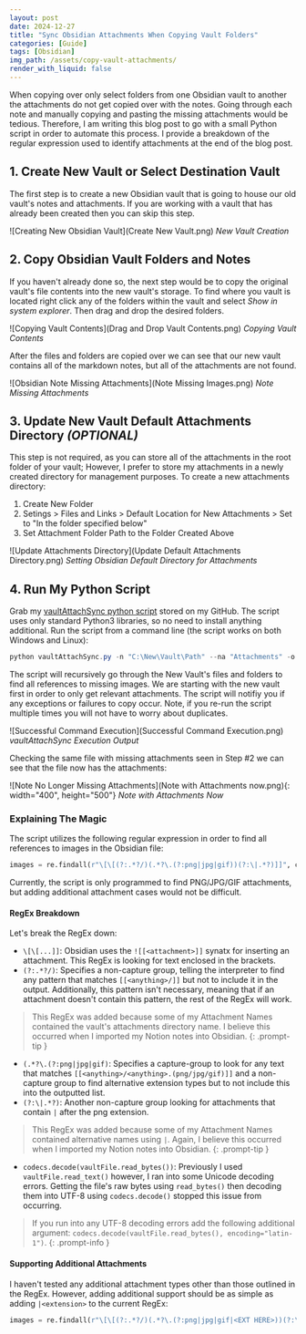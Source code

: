 ```yaml
---
layout: post
date: 2024-12-27
title: "Sync Obsidian Attachments When Copying Vault Folders"
categories: [Guide]
tags: [Obsidian]
img_path: /assets/copy-vault-attachments/
render_with_liquid: false
---
```


When copying over only select folders from one Obsidian vault to another the attachments do not get copied over with the notes. Going through each note and manually copying and pasting the missing attachments would be tedious. Therefore, I am writing this blog post to go with a small Python script in order to automate this process. I provide a breakdown of the regular expression used to identify attachments at the end of the blog post.
## 1. Create New Vault or Select Destination Vault 
The first step is to create a new Obsidian vault that is going to house our old vault's notes and attachments. If you are working with a vault that has already been created then you can skip this step.

![Creating New Obsidian Vault](Create New Vault.png)
_New Vault Creation_
## 2. Copy Obsidian Vault Folders and Notes
If you haven't already done so, the next step would be to copy the original vault's file contents into the new vault's storage. To find where you vault is located right click any of the folders within the vault and select *Show in system explorer*. Then drag and drop the desired folders.

![Copying Vault Contents](Drag and Drop Vault Contents.png)
_Copying Vault Contents_

After the files and folders are copied over we can see that our new vault contains all of the markdown notes, but all of the attachments are not found.

![Obsidian Note Missing Attachments](Note Missing Images.png)
_Note Missing Attachments_
## 3. Update New Vault Default Attachments Directory *(OPTIONAL)*
This step is not required, as you can store all of the attachments in the root folder of your vault; However, I prefer to store my attachments in a newly created directory for management purposes. To create a new attachments directory:
1. Create New Folder
2. Setings > Files and Links > Default Location for New Attachments > Set to "In the folder specified below" 
3. Set Attachment Folder Path to the Folder Created Above

![Update Attachments Directory](Update Default Attachments Directory.png)
_Setting Obsidian Default Directory for Attachments_
## 4. Run My Python Script
Grab my [vaultAttachSync python script](https://github.com/est15/Python-Scripts/tree/main/vaultAttachSync) stored on my GitHub. The script uses only standard Python3 libraries, so no need to install anything additional. Run the script from a command line (the script works on both Windows and Linux):
```powershell
python vaultAttachSync.py -n "C:\New\Vault\Path" --na "Attachments" -o "C:\Old\Vault\Path" --oa "Attachments"
```

The script will recursively go through the New Vault's files and folders to find all references to missing images. We are starting with the new vault first in order to only get relevant attachments. The script will notifiy you if any exceptions or failures to copy occur. Note, if you re-run the script multiple times you will not have to worry about duplicates. 

![Successful Command Execution](Successful Command Execution.png)
_vaultAttachSync Execution Output_

Checking the same file with missing attachments seen in Step #2 we can see that the file now has the attachments:

![Note No Longer Missing Attachments](Note with Attachments now.png){: width="400", height="500"}
_Note with Attachments Now_

### Explaining The Magic
The script utilizes the following regular expression in order to find all references to images in the Obsidian file:
```python
images = re.findall(r"\[\[(?:.*?/)(.*?\.(?:png|jpg|gif))(?:\|.*?)]]", codecs.decode(vaultFile.read_bytes())) # Return List of Images
```
Currently, the script is only programmed to find PNG/JPG/GIF attachments, but adding additional attachment cases would not be difficult. 

#### RegEx Breakdown
Let's break the RegEx down:
- `\[\[...]]`: Obsidian uses the `![[<attachment>]]` synatx for inserting an attachment. This RegEx is looking for text enclosed in the brackets.
- `(?:.*?/)`: Specifies a non-capture group, telling the interpreter to find any pattern that matches `[[<anything>/]]` but not to include it in the output. Additionally, this pattern isn't necessary, meaning that if an attachment doesn't contain this pattern, the rest of the RegEx will work.

> This RegEx was added because some of my Attachment Names contained the vault's attachments directory name. I believe this occurred when I imported my Notion notes into Obsidian.
{: .prompt-tip }

- `(.*?\.(?:png|jpg|gif)`: Specifies a capture-group to look for any text that matches `[[<anything>/<anything>.(png/jpg/gif)]]` and a non-capture group to find alternative extension types but to not include this into the outputted list.
- `(?:\|.*?)`: Another non-capture group looking for attachments that contain `|` after the png extension.

> This RegEx was added because some of my Attachment Names contained alternative names using `|`. Again, I believe this occurred when I imported my Notion notes into Obsidian.
{: .prompt-tip }

- `codecs.decode(vaultFile.read_bytes())`: Previously I used `vaultFile.read_text()` however, I ran into some Unicode decoding errors. Getting the file's raw bytes using `read_bytes()` then decoding them into UTF-8 using `codecs.decode()` stopped this issue from occurring. 

> If you run into any UTF-8 decoding errors add the following additional argument: `codecs.decode(vaultFile.read_bytes(), encoding="latin-1")`.
{: .prompt-info }

#### Supporting Additional Attachments
I haven't tested any additional attachment types other than those outlined in the RegEx. However, adding additional support should be as simple as adding `|<extension>` to the current RegEx:
```python
images = re.findall(r"\[\[(?:.*?/)(.*?\.(?:png|jpg|gif|<EXT HERE>))(?:\|.*?)]]", codecs.decode(vaultFile.read_bytes())) # Return List of Images
```

